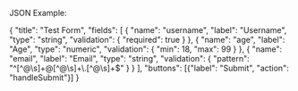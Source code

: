 JSON Example: 

{
  "title": "Test Form",
  "fields": [
    { "name": "username", "label": "Username", "type": "string", "validation": { "required": true } },
    { "name": "age", "label": "Age", "type": "numeric", "validation": { "min": 18, "max": 99 } },
    { "name": "email", "label": "Email", "type": "string", "validation": { "pattern": "^[^@\\s]+@[^@\\s]+\\.[^@\\s]+$" } }
  ],
  "buttons": [{"label": "Submit", "action": "handleSubmit"}]
}
